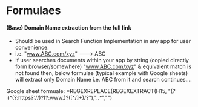 # Formulaes

#### (Base) Domain Name extraction from the full link
- Should be used in Search Function Implementation in any app for user convenience. 
- i.e. "www.ABC.com/xyz" ---> ABC
- If user searches documents within your app by string (copied directly form browser/somewhere) "www.ABC.com/xyz" & equivalent match is not found then, below formulae (typical example with Google sheets) will extract only Domain Name i.e. ABC from it and search continues....


Google sheet formuale: =REGEXREPLACE(REGEXEXTRACT(H15, "(?i)^(?:https?:\/\/)?(?:www\.)?([^\/]+)/?"),"\..*","")
